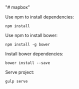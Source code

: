 "# mapbox"

Use npm to install dependencies:

```
npm install
```

Use npm to install bower:

```
npm install -g bower
```

Install bower dependencies:

```
bower install --save
```

Serve project:

```
gulp serve
```
